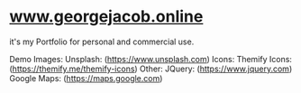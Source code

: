 # www.georgejacob.online
it's my  Portfolio for personal and commercial use.



Demo Images:
       Unsplash:       	(https://www.unsplash.com)
Icons:
      Themify Icons: 		(https://themify.me/themify-icons)
Other:
	JQuery: 			(https://www.jquery.com)
	Google Maps:		(https://maps.google.com)
